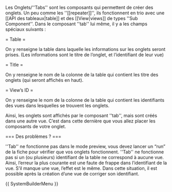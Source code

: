 Les Onglets/''Tabs'' sont les composants qui permettent de créer des onglets. Un peu comme les ''[[repeater]]'', ils fonctionnent en trio avec une [[API des tableaux|table]] et des [[View|views]] de types ''Sub Component''. Dans le composant ''tab'' lui même, il y a les champs spéciaux suivants :

= Table =

On y renseigne la table dans laquelle les informations sur les onglets seront prises. (Les informations sont le titre de l’onglet, et l’identifiant de leur vue)

= Title =

On y renseigne le nom de la colonne de la table qui contient les titre des onglets (qui seront affichés en haut).

= View’s ID =

On y renseigne le nom de la colonne de la table qui contient les identifiants des vues dans lesquelles se trouvent les onglets.

Ainsi, les onglets sont affichés par le composant ''tab'', mais sont créés dans une autre vue. C’est dans cette dernière que vous allez placer les composants de votre onglet.

=== Des problèmes ? ===

''Tab'' ne fonctionne pas dans le mode preview, vous devez lancer un “run” de la fiche pour vérifier que vos onglets fonctionnent. ''Tab'' ne fonctionne pas si un (ou plusieurs) identifiant de la table ne correspond à aucune vue. Ainsi, l’erreur la plus courante est une faute de frappe dans l’identifiant de la vue. S’il manque une vue, l’effet est le même. Dans cette situation, il est possible après la création d’une vue de corriger son identifiant.

{{ SystemBuilderMenu }}